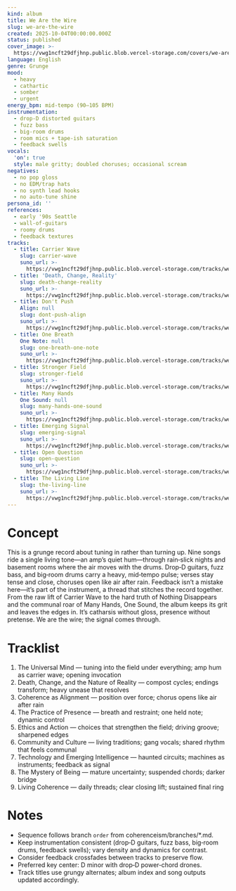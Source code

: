 ```yaml
---
kind: album
title: We Are the Wire
slug: we-are-the-wire
created: 2025-10-04T00:00:00.000Z
status: published
cover_image: >-
  https://vwg1ncft29dfjhnp.public.blob.vercel-storage.com/covers/we-are-the-wire.png
language: English
genre: Grunge
mood:
  - heavy
  - cathartic
  - somber
  - urgent
energy_bpm: mid‑tempo (90–105 BPM)
instrumentation:
  - drop‑D distorted guitars
  - fuzz bass
  - big‑room drums
  - room mics + tape‑ish saturation
  - feedback swells
vocals:
  'on': true
  style: male gritty; doubled choruses; occasional scream
negatives:
  - no pop gloss
  - no EDM/trap hats
  - no synth lead hooks
  - no auto‑tune shine
persona_id: ''
references:
  - early '90s Seattle
  - wall‑of‑guitars
  - roomy drums
  - feedback textures
tracks:
  - title: Carrier Wave
    slug: carrier-wave
    suno_url: >-
      https://vwg1ncft29dfjhnp.public.blob.vercel-storage.com/tracks/we-are-the-wire--carrier-wave.mp3
  - title: 'Death, Change, Reality'
    slug: death-change-reality
    suno_url: >-
      https://vwg1ncft29dfjhnp.public.blob.vercel-storage.com/tracks/we-are-the-wire--death-change-reality.mp3
  - title: Don't Push
    Align: null
    slug: dont-push-align
    suno_url: >-
      https://vwg1ncft29dfjhnp.public.blob.vercel-storage.com/tracks/we-are-the-wire--dont-push-align.mp3
  - title: One Breath
    One Note: null
    slug: one-breath-one-note
    suno_url: >-
      https://vwg1ncft29dfjhnp.public.blob.vercel-storage.com/tracks/we-are-the-wire--one-breath-one-note.mp3
  - title: Stronger Field
    slug: stronger-field
    suno_url: >-
      https://vwg1ncft29dfjhnp.public.blob.vercel-storage.com/tracks/we-are-the-wire--stronger-field.mp3
  - title: Many Hands
    One Sound: null
    slug: many-hands-one-sound
    suno_url: >-
      https://vwg1ncft29dfjhnp.public.blob.vercel-storage.com/tracks/we-are-the-wire--many-hands-one-sound.mp3
  - title: Emerging Signal
    slug: emerging-signal
    suno_url: >-
      https://vwg1ncft29dfjhnp.public.blob.vercel-storage.com/tracks/we-are-the-wire--emerging-signal.mp3
  - title: Open Question
    slug: open-question
    suno_url: >-
      https://vwg1ncft29dfjhnp.public.blob.vercel-storage.com/tracks/we-are-the-wire--open-question.mp3
  - title: The Living Line
    slug: the-living-line
    suno_url: >-
      https://vwg1ncft29dfjhnp.public.blob.vercel-storage.com/tracks/we-are-the-wire--the-living-line.mp3
---
```


# Concept
This is a grunge record about tuning in rather than turning up. Nine songs ride a single living tone—an amp’s quiet hum—through rain‑slick nights and basement rooms where the air moves with the drums. Drop‑D guitars, fuzz bass, and big‑room drums carry a heavy, mid‑tempo pulse; verses stay tense and close, choruses open like air after rain. Feedback isn’t a mistake here—it’s part of the instrument, a thread that stitches the record together. From the raw lift of Carrier Wave to the hard truth of Nothing Disappears and the communal roar of Many Hands, One Sound, the album keeps its grit and leaves the edges in. It’s catharsis without gloss, presence without pretense. We are the wire; the signal comes through.

# Tracklist
1. The Universal Mind — tuning into the field under everything; amp hum as carrier wave; opening invocation
2. Death, Change, and the Nature of Reality — compost cycles; endings transform; heavy unease that resolves
3. Coherence as Alignment — position over force; chorus opens like air after rain
4. The Practice of Presence — breath and restraint; one held note; dynamic control
5. Ethics and Action — choices that strengthen the field; driving groove; sharpened edges
6. Community and Culture — living traditions; gang vocals; shared rhythm that feels communal
7. Technology and Emerging Intelligence — haunted circuits; machines as instruments; feedback as signal
8. The Mystery of Being — mature uncertainty; suspended chords; darker bridge
9. Living Coherence — daily threads; clear closing lift; sustained final ring

# Notes
- Sequence follows branch `order` from coherenceism/branches/*.md.
- Keep instrumentation consistent (drop‑D guitars, fuzz bass, big‑room drums, feedback swells); vary density and dynamics for contrast.
- Consider feedback crossfades between tracks to preserve flow.
- Preferred key center: D minor with drop‑D power‑chord drones.
 - Track titles use grungy alternates; album index and song outputs updated accordingly.
